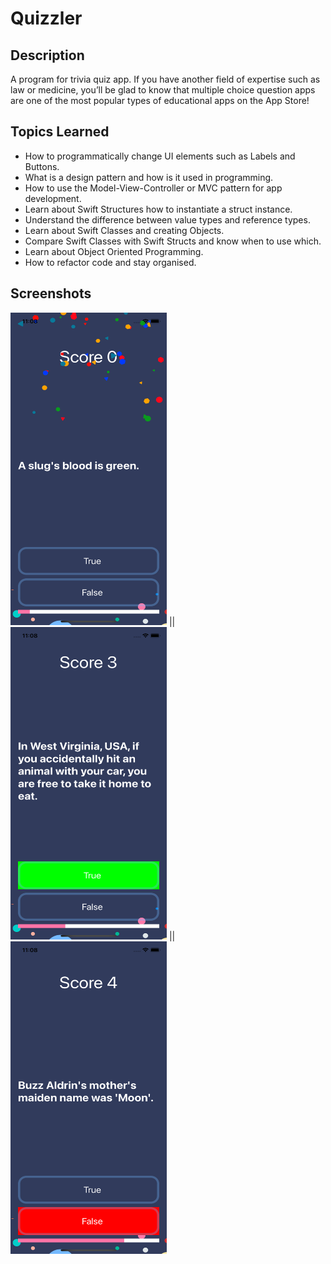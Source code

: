 


#  Quizzler


## Description

A program for trivia quiz app. If you have another field of expertise such as law or medicine, you’ll be glad to know that multiple choice question apps are one of the most popular types of educational apps on the App Store!

## Topics Learned

* How to programmatically change UI elements such as Labels and Buttons.
* What is a design pattern and how is it used in programming.
* How to use the Model-View-Controller or MVC pattern for app development.
* Learn about Swift Structures how to instantiate a struct instance.
* Understand the difference between value types and reference types.
* Learn about Swift Classes and creating Objects.
* Compare Swift Classes with Swift Structs and know when to use which.
* Learn about Object Oriented Programming.
* How to refactor code and stay organised.

## Screenshots
<img src="Documentation/Confetti.png" width="250" height="500"> || <img src="Documentation/right.png" width="250" height="500"> || <img src="Documentation/wrong.png" width="250" height="500">
